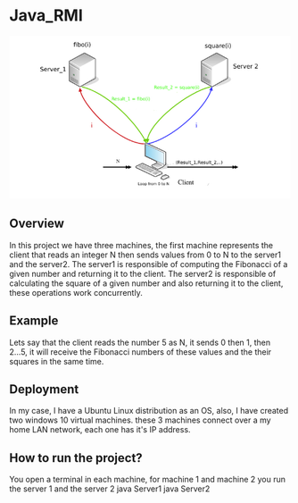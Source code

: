 # Java_RMI
![Screenshot](illustration.jpg)

## Overview
In this project we have three machines, the first machine represents the client that reads an integer N then sends values from 0 to N to the server1 and the server2. The server1 is responsible of computing the Fibonacci of a given number and returning it to the client. The server2 is responsible of calculating the square of a given number and also returning it to the client, these operations work concurrently. 

## Example 
Lets say that the client reads the number 5 as N, it sends 0 then 1, then 2...5, it will receive the Fibonacci numbers of these values and the their squares in the same time.

## Deployment
In my case, I have a Ubuntu Linux distribution as an OS, also, I have created two windows 10 virtual machines. these 3 machines connect over a my home LAN network, each one has it's IP address.

## How to run the project?
You open a terminal in each machine, for machine 1 and machine 2 you run the server 1 and the server 2
      java Server1
      java Server2
      
